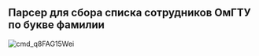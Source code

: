 ## Парсер для сбора списка сотрудников ОмГТУ по букве фамилии
![cmd_q8FAG15Wei](https://github.com/user-attachments/assets/416ee579-39b6-460f-bf95-15830d687c75)
